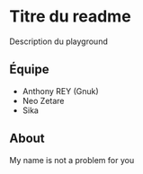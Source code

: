 ﻿# Titre du readme

Description du playground

## Équipe

* Anthony REY (Gnuk)
* Neo Zetare
* Sika

## About

My name is not a problem for you
